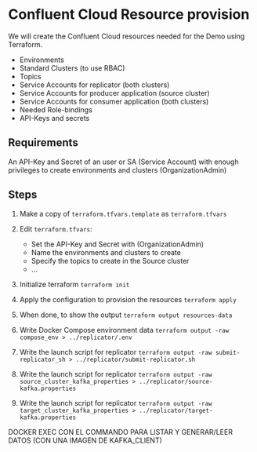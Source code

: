 # Confluent Cloud Resource provision

We will create the Confluent Cloud resources needed for the Demo using Terraform.

- Environments
- Standard Clusters (to use RBAC)
- Topics
- Service Accounts for replicator (both clusters)
- Service Accounts for producer application (source cluster)
- Service Accounts for consumer application (both clusters)
- Needed Role-bindings
- API-Keys and secrets

## Requirements

An API-Key and Secret of an user or SA (Service Account) with enough privileges to create environments and clusters (OrganizationAdmin)

## Steps

1. Make a copy of `terraform.tfvars.template` as `terraform.tfvars`
2. Edit `terraform.tfvars`:
   - Set the API-Key and Secret with (OrganizationAdmin)
   - Name the environments and clusters to create
   - Specify the topics to create in the Source cluster
   - ...

3. Initialize terraform `terraform init`
4. Apply the configuration to provision the resources `terraform apply`
5. When done, to show the output `terraform output resources-data`
6. Write Docker Compose environment data `terraform output -raw compose_env > ../replicator/.env`
7. Write the launch script for replicator `terraform output -raw submit-replicator_sh > ../replicator/submit-replicator.sh`
8. Write the launch script for replicator `terraform output -raw source_cluster_kafka_properties > ../replicator/source-kafka.properties`
9. Write the launch script for replicator `terraform output -raw target_cluster_kafka_properties > ../replicator/target-kafka.properties`


DOCKER EXEC CON EL COMMANDO PARA LISTAR Y GENERAR/LEER DATOS  (CON UNA IMAGEN DE KAFKA_CLIENT)